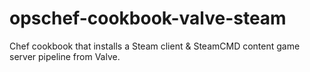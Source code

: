 opschef-cookbook-valve-steam
============================

Chef cookbook that installs a Steam client &amp; SteamCMD content game server pipeline from Valve.
